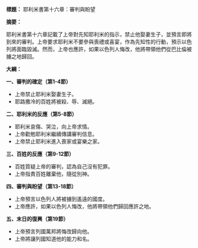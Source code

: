 **標題：** 耶利米書第十六章：審判與盼望

**摘要：**

耶利米書第十六章記載了上帝對先知耶利米的指示，禁止他娶妻生子，並預言即將到來的審判。上帝要求耶利米不要參與喪禮或喜宴，作為先知性的行動，預示以色列將面臨毀滅。然而，上帝也應許，如果以色列人悔改，他將帶領他們從巴比倫被擄之地歸回。

**大綱：**

**一、審判的確定（第1-4節）**
* 上帝禁止耶利米娶妻生子。
* 耶路撒冷的百姓將被殺、辱、滅絕。

**二、耶利米的反應（第5-8節）**
* 耶利米哀傷、哭泣，向上帝求情。
* 上帝勸勉耶利米繼續傳講審判信息。
* 上帝禁止耶利米進入喪家或宴樂之家。

**三、百姓的反應（第9-12節）**
* 百姓質疑上帝的審判，認為自己沒有犯罪。
* 上帝指責百姓離棄他，隨從別神。

**四、審判與盼望（第13-18節）**
* 上帝預言以色列人將被擄到遙遠的國度。
* 上帝應許，如果以色列人悔改，他將帶領他們歸回應許之地。

**五、末日的復興（第19節）**
* 上帝預言列國萬邦將悔改歸向他。
* 上帝將讓列國知道他的能力和名。
